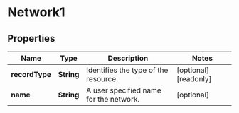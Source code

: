 

# Network1


## Properties

| Name | Type | Description | Notes |
|------------ | ------------- | ------------- | -------------|
|**recordType** | **String** | Identifies the type of the resource. |  [optional] [readonly] |
|**name** | **String** | A user specified name for the network. |  [optional] |



